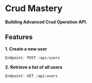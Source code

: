# **Crud Mastery**

**Building Advanced Crud Operation API.**

## **Features**

**1. Create a new user**
```ts
Endpoint: POST /api/users
```

**2. Retrieve a list of all users**
```ts
Endpoint: GET /api/users
```
